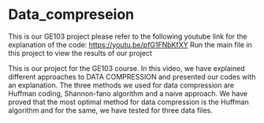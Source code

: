 # Data_compreseion
This is our GE103 project
please refer to the following youtube link for the explanation of the code: https://youtu.be/pfG1FNbKfXY
Run the main file in this project to view the results of our project


This is our project for the GE103 course. In this video, we have explained different approaches to DATA COMPRESSION and presented our codes with an explanation.  The three methods we used for data compression are Huffman coding, Shannon-fano algorithm and a naive approach. We have proved that the most optimal method for data compression is the Huffman algorithm and for the same, we have tested for three data files.
